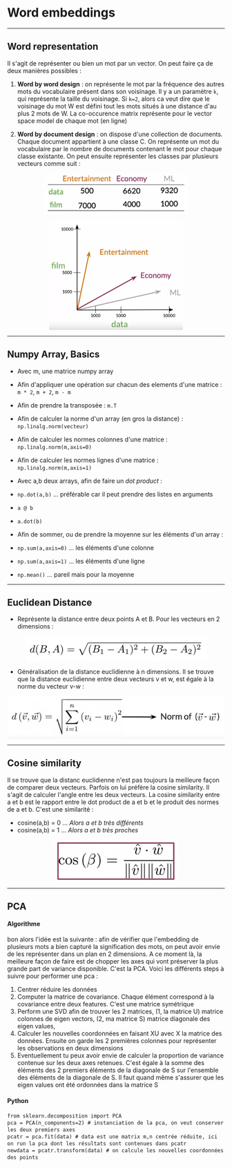 # Word embeddings

***

## Word representation

Il s'agit de représenter ou bien un mot par un vector. On peut faire ça de deux manières possibles : 

 1. **Word by word design** : on représente le mot par la fréquence des autres mots du vocabulaire présent dans son voisinage. Il y a un paramètre `k`, qui représente la taille du voisinage. Si `k=2`, alors ca veut dire que le voisinage du mot W est défini tout les mots situés à une distance d'au plus 2 mots de W. La co-occurence matrix représente pour le vector space model de chaque mot (en ligne)

 2. **Word by document design** : on dispose d'une collection de documents. Chaque document appartient à une classe C. On représente un mot du vocabulaire par le nombre de documents contenant le mot pour chaque classe existante. On peut ensuite représenter les classes par plusieurs vecteurs comme suit : 

<p align="center">
<img align = "center" src="img/wddesign.png">
</p>


<p align="center">
<img align = "center" src="img/categorierep.png">
</p>


***

## Numpy Array, Basics

 * Avec m, une matrice numpy array
 * Afin d'appliquer une opération sur chacun des elements d'une matrice : `m * 2`, `m + 2`, `m - m`
 * Afin de prendre la transposée : `m.T`
 * Afin de calculer la norme d'un array (en gros la distance) : `np.linalg.norm(vecteur)`
 * Afin de calculer les normes colonnes d'une matrice : `np.linalg.norm(m,axis=0)`
 * Afin de calculer les normes lignes d'une matrice : `np.linalg.norm(m,axis=1)`
 
 * Avec a,b deux arrays, afin de faire un *dot product* :
  * `np.dot(a,b)` ... préférable car il peut prendre des listes en arguments
  * `a @ b`
  * `a.dot(b)`

 * Afin de sommer, ou de prendre la moyenne sur les éléments d'un array :
  * `np.sum(a,axis=0)` ... les éléments d'une colonne
  * `np.sum(a,axis=1)` ... les éléments d'une ligne
  * `np.mean()` ... pareil mais pour la moyenne


***

## Euclidean Distance

 * Représente la distance entre deux points A et B. Pour les vecteurs en 2 dimensions :

<p align="center">
<img align = "center" src="img/euclideandistanceformula.png">
</p>

 * Généralisation de la distance euclidienne à n dimensions. Il se trouve que la distance euclidienne entre deux vecteurs v et w, est égale à la norme du vecteur v-w :

<p align="center">
<img align = "center" src="img/euclidn.png">
</p>

***

## Cosine similarity

Il se trouve que la distanc euclidienne n'est pas toujours la meilleure façon de comparer deux vecteurs. Parfois on lui préfère la cosine similarity. Il s'agit de calculer l'angle entre les deux vecteurs. La cosine similarity entre a et b est le rapport entre le dot product de a et b et le produit des normes de a et b. C'est une similarité :
 * cosine(a,b) = 0 ... *Alors a et b très différents*
 * cosine(a,b) = 1 ... *Alors a et b très proches*

<p align="center">
<img align = "center" src="img/cosinesim.png">
</p>

***

## PCA

#### Algorithme

bon alors l'idée est la suivante : afin de vérifier que l'embedding de plusieurs mots a bien capturé la signification des mots, on peut avoir envie de les représenter dans un plan en 2 dimensions. A ce moment là, la meilleure façon de faire est de chopper les axes qui vont préserver la plus grande part de variance disponible. C'est la PCA. Voici les différents steps à suivre pour performer une pca :
 1. Centrer réduire les données
 2. Computer la matrice de covariance. Chaque élément correspond à la covariance entre deux features. C'est une matrice symétrique
 3. Perform une SVD afin de trouver les 2 matrices, (1, la matrice U) matrice colonnes de eigen vectors, (2, ma matrice S) matrice diagonale des eigen values,
 4. Calculer les nouvelles coordonnées en faisant XU avec X la matrice des données. Ensuite on garde les 2 premières colonnes pour représenter les observations en deux dimensions
 5. Eventuellement tu peux avoir envie de calculer la proportion de variance contenue sur les deux axes retenues. C'est égale à la somme des éléments des 2 premiers éléments de la diagonale de S sur l'ensemble des éléments de la diagonale de S. Il faut quand même s'assurer que les eigen values ont été ordonnées dans la matrice S


#### Python

```
from sklearn.decomposition import PCA
pca = PCA(n_components=2) # instanciation de la pca, on veut conserver les deux premiers axes
pcatr = pca.fit(data) # data est une matrix m,n centrée réduite, ici on run la pca dont les résultats sont contenues dans pcatr
newdata = pcatr.transform(data) # on calcule les nouvelles coordonnées des points
```